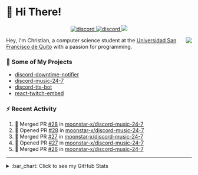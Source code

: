 # :wave: Hi There!

<p align="center">
  <a href="https://discord.gg/mhj3Zsv">
    <img alt="discord" src="https://img.shields.io/discord/730998659008823296.svg?label=&logo=discord&logoColor=ffffff&color=7389D8&labelColor=6A7EC2"/>
  </a>
  <a href="https://twitter.com/moonstar_x99">
    <img alt="discord" src="https://img.shields.io/twitter/follow/moonstar_x99?label=Follow%20Me%21&style=social"/>
  </a>
  <a href="https://badges.pufler.dev">
    <img src="https://badges.pufler.dev/visits/moonstar-x/moonstar-x?style=flat&logo=github">
  </a>
</p>

<img align="right" src="https://media.tenor.com/images/cb8fb20986aac7eef75c8ce6bc3997c0/tenor.gif" />

Hey, I'm Christian, a computer science student at the [Universidad San Francisco de Quito](http://www.usfq.edu.ec/Paginas/Inicio.aspx) with a passion for programming.

### :rocket: Some of My Projects

* [discord-downtime-notifier](https://github.com/moonstar-x/discord-downtime-notifier)
* [discord-music-24-7](https://github.com/moonstar-x/discord-music-24-7)
* [discord-tts-bot](https://github.com/moonstar-x/discord-tts-bot)
* [react-twitch-embed](https://github.com/moonstar-x/react-twitch-embed)

### :zap: Recent Activity

<!--START_SECTION:activity-->
1. 🎉 Merged PR [#28](https://github.com/moonstar-x/discord-music-24-7/pull/28) in [moonstar-x/discord-music-24-7](https://github.com/moonstar-x/discord-music-24-7)
2. 💪 Opened PR [#28](https://github.com/moonstar-x/discord-music-24-7/pull/28) in [moonstar-x/discord-music-24-7](https://github.com/moonstar-x/discord-music-24-7)
3. 🎉 Merged PR [#27](https://github.com/moonstar-x/discord-music-24-7/pull/27) in [moonstar-x/discord-music-24-7](https://github.com/moonstar-x/discord-music-24-7)
4. 💪 Opened PR [#27](https://github.com/moonstar-x/discord-music-24-7/pull/27) in [moonstar-x/discord-music-24-7](https://github.com/moonstar-x/discord-music-24-7)
5. 🎉 Merged PR [#26](https://github.com/moonstar-x/discord-music-24-7/pull/26) in [moonstar-x/discord-music-24-7](https://github.com/moonstar-x/discord-music-24-7)
<!--END_SECTION:activity-->

---

<details>
  <summary>
    :bar_chart: Click to see my GitHub Stats
  </summary>
  <p align="center">
    <br>
    <img alt="GitHub Stats" src="https://github-readme-stats.vercel.app/api?username=moonstar-x&count_private=true&show_icons=true&theme=dracula" />
    <br>
    <img alt="GitHub Top Languages" src="https://github-readme-stats.vercel.app/api/top-langs/?username=moonstar-x&layout=compact&theme=dracula" />
  </p>
</details>
